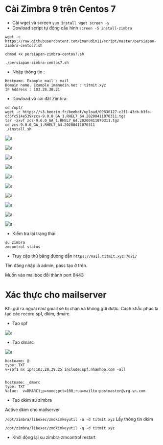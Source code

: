 # Cài Zimbra 9 trên Centos 7

- Cài wget và screen
`yum install wget screen -y`
- Dowload script tự động cấu hình
`screen -S install-zimbra`

`wget -c https://raw.githubusercontent.com/imanudin11/script/master/persiapan-zimbra-centos7.sh`

`chmod +x persiapan-zimbra-centos7.sh`

`./persiapan-zimbra-centos7.sh`

- Nhập thông tin :

```
Hostname. Example mail : mail
Domain name. Example imanudin.net : titmit.xyz
IP Address : 103.28.38.21
```

- Dowload và cài đặt Zimbra:

```
cd /opt/
wget -c https://s3.beezim.fr/beebot/upload/09830127-c2f1-43cb-b3fa-c35fc514e539/zcs-9.0.0_GA_1.RHEL7_64.20200411070311.tgz
tar -zxvf zcs-9.0.0_GA_1.RHEL7_64.20200411070311.tgz
cd zcs-9.0.0_GA_1.RHEL7_64.20200411070311
./install.sh
```

![a](https://f6-zpcloud.zdn.vn/1031940808763982226/4c601773bdf071ae28e1.jpg)

![a](https://f6-zpcloud.zdn.vn/8336821158937099558/b72dacf20671ca2f9360.jpg)

![a](https://f6-zpcloud.zdn.vn/677878469685323294/135f153db9be75e02caf.jpg)

![a](https://f4-zpcloud.zdn.vn/1791392843878926828/c8d36a0dc68e0ad0539f.jpg)

![a](https://f6-zpcloud.zdn.vn/8799314692505796859/391e1746b8c5749b2dd4.jpg)

![a](https://f4-zpcloud.zdn.vn/4794261212253292836/5d5fc2ad6d2ea170f83f.jpg)

![a](https://f4-zpcloud.zdn.vn/6137055150227278300/606923048d8741d91896.jpg)

![a](https://f5-zpcloud.zdn.vn/5833272758972525145/aa88ca016482a8dcf193.jpg)

![a](https://f6-zpcloud.zdn.vn/7990315562615591342/22e5f8e15962953ccc73.jpg)

![a](https://f4-zpcloud.zdn.vn/1911662210485621939/fc20a3ad022ece70973f.jpg)


- Kiểm tra lại trạng thái
```
su zimbra
zmcontrol status
```

- Truy cập thử bằng đường dẫn
`https://mail.titmit.xyz:7071/`

Tên đăng nhập là admin, pass tạo ở trên.

Muốn vào mailbox đổi thành port 8443

# Xác thực cho mailserver
Khi gửi ra ngoài như gmail sẽ bị chặn và không gửi được.
Cách khắc phục là tạo các record spf, dkim, dmarc.
- Tạo spf

![a](https://f6-zpcloud.zdn.vn/7300744949265326376/3de020b6fd35316b6824.jpg)

- Tạo dmarc

![a](https://f6-zpcloud.zdn.vn/6530147236645444330/3889bcb26331af6ff620.jpg)

```
hostname: @ 
type: TXT
v=spf1 mx ip4:103.28.39.25 include:spf.nhanhoa.com -all


hostname: _dmarc 
type: TXT
Value:  v=DMARC1;p=none;pct=100;rua=mailto:postmaster@vrg-vn.com
```

- Tạo dkim
su zimbra

Active dkim cho mailserver

`/opt/zimbra/libexec/zmdkimkeyutil -a -d titmit.xyz`
Lấy thông tin dkim

`/opt/zimbra/libexec/zmdkimkeyutil -q -d titmit.xyz`


- Khởi động lại
su zimbra
zmcontrol restart